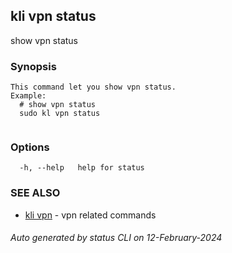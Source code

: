 ## kli vpn status

show vpn status

### Synopsis

```
This command let you show vpn status.
Example:
  # show vpn status
  sudo kl vpn status
	
```

### Options

```
  -h, --help   help for status
```

### SEE ALSO

* [kli vpn](kli_vpn.md)  - vpn related commands

###### Auto generated by status CLI on 12-February-2024
